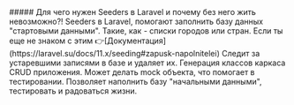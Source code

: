 <question>
##### Для чего нужен Seeders в Laravel и почему без него жить невозможно?!
</question>

<description>
Seeders в Laravel, помогают заполнить базу данных "стартовыми данными". Такие, как - списки городов или стран.
Если ты еще не знаком с этим 👉[Документация](https://laravel.su/docs/11.x/seeding#zapusk-napolnitelei)
</description>

<answer>
Следит за устаревшими записями в базе и удаляет их.
</answer>

<answer>
Генерация классов каркаса CRUD приложения.
</answer>

<answer>
Может делать mock объекта, что помогает в тестировании.
</answer>

<correct>
Позволяет наполнить базу "начальными данными", тестировать и радоваться жизни.
</correct>
